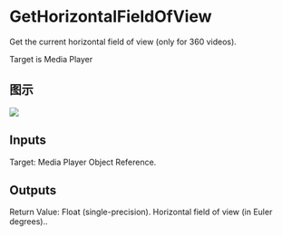 # GetHorizontalFieldOfView

Get the current horizontal field of view (only for 360 videos).

Target is Media Player

## 图示

![]($-20221218-20003732.png)

## Inputs

Target: Media Player Object Reference.  

## Outputs

Return Value: Float (single-precision). Horizontal field of view (in Euler degrees)..

